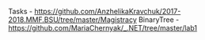 Tasks - https://github.com/AnzhelikaKravchuk/2017-2018.MMF.BSU/tree/master/Magistracy
BinaryTree -  https://github.com/MariaChernyak/_.NET/tree/master/lab1
